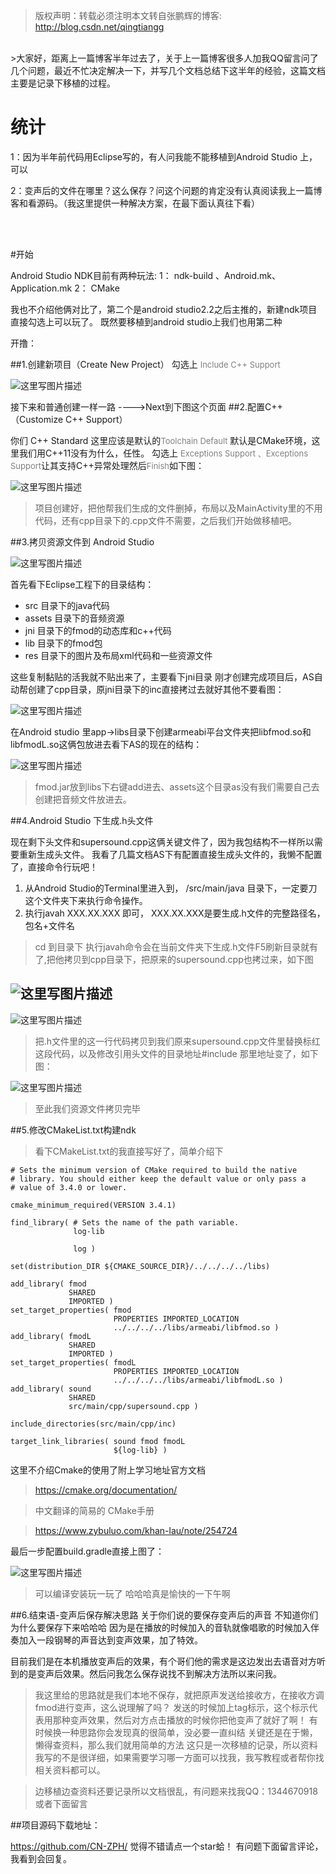 > 版权声明：转载必须注明本文转自张鹏辉的博客: http://blog.csdn.net/qingtiangg
<br>
  >大家好，距离上一篇博客半年过去了，关于上一篇博客很多人加我QQ留言问了几个问题，最近不忙决定解决一下，并写几个文档总结下这半年的经验，这篇文档主要是记录下移植的过程。


# 统计


1：因为半年前代码用Eclipse写的，有人问我能不能移植到Android Studio 上，可以

2：变声后的文件在哪里？这么保存？问这个问题的肯定没有认真阅读我上一篇博客和看源码。（我这里提供一种解决方案，在最下面认真往下看）

<br>
<br>


#开始


Android Studio NDK目前有两种玩法:
1： ndk-build 、Android.mk、 Application.mk 
2： CMake

我也不介绍他俩对比了，第二个是android studio2.2之后主推的，新建ndk项目直接勾选上可以玩了。
既然要移植到android studio上我们也用第二种

开撸：

##1.创建新项目（Create New Project）
  勾选上 <font color=gray size=2>Include C++ Support</font>
  
![这里写图片描述](http://img.blog.csdn.net/20170803150811282?watermark/2/text/aHR0cDovL2Jsb2cuY3Nkbi5uZXQvUWluZ1RpYW5HRw==/font/5a6L5L2T/fontsize/400/fill/I0JBQkFCMA==/dissolve/70/gravity/SouthEast)

接下来和普通创建一样一路 ---->Next到下图这个页面
##2.配置C++（Customize C++ Support）

你们 C++ Standard 这里应该是默认的<font color=gray size=2>Toolchain Default </font>默认是CMake环境，这里我们用C++11没有为什么，任性。
 勾选上 <font color=gray size=2>Exceptions Support 、Exceptions Support</font>让其支持C++异常处理然后<font color=gray size=2>Finish</font>如下图：

![这里写图片描述](http://img.blog.csdn.net/20170803152517457?watermark/2/text/aHR0cDovL2Jsb2cuY3Nkbi5uZXQvUWluZ1RpYW5HRw==/font/5a6L5L2T/fontsize/400/fill/I0JBQkFCMA==/dissolve/70/gravity/SouthEast)

>项目创建好，把他帮我们生成的文件删掉，布局以及MainActivity里的不用代码，还有cpp目录下的.cpp文件不需要，之后我们开始做移植吧。

##3.拷贝资源文件到 Android Studio

![这里写图片描述](http://img.blog.csdn.net/20170803154711051?watermark/2/text/aHR0cDovL2Jsb2cuY3Nkbi5uZXQvUWluZ1RpYW5HRw==/font/5a6L5L2T/fontsize/400/fill/I0JBQkFCMA==/dissolve/70/gravity/SouthEast)

首先看下Eclipse工程下的目录结构：

 - src 目录下的java代码
 - assets 目录下的音频资源
 - jni 目录下的fmod的动态库和c++代码
 - lib 目录下的fmod包
 - res 目录下的图片及布局xml代码和一些资源文件


这些复制黏贴的活我就不贴出来了，主要看下jni目录
刚才创建完成项目后，AS自动帮创建了cpp目录，原jni目录下的inc直接拷过去就好其他不要看图：

![这里写图片描述](http://img.blog.csdn.net/20170803160708862?watermark/2/text/aHR0cDovL2Jsb2cuY3Nkbi5uZXQvUWluZ1RpYW5HRw==/font/5a6L5L2T/fontsize/400/fill/I0JBQkFCMA==/dissolve/70/gravity/SouthEast)

在Android studio 里app->libs目录下创建armeabi平台文件夹把libfmod.so和libfmodL.so这俩包放进去看下AS的现在的结构：

![这里写图片描述](http://img.blog.csdn.net/20170803161129712?watermark/2/text/aHR0cDovL2Jsb2cuY3Nkbi5uZXQvUWluZ1RpYW5HRw==/font/5a6L5L2T/fontsize/400/fill/I0JBQkFCMA==/dissolve/70/gravity/SouthEast)

>fmod.jar放到libs下右键add进去、assets这个目录as没有我们需要自己去创建把音频文件放进去。



##4.Android Studio 下生成.h头文件

现在剩下头文件和supersound.cpp这俩关键文件了，因为我包结构不一样所以需要重新生成头文件。
我看了几篇文档AS下有配置直接生成头文件的，我懒不配置了，直接命令行玩吧！

 1. 从Android Studio的Terminal里进入到， <Project>/src/main/java 目录下，一定要刀这个文件夹下来执行命令操作。
 2. 执行javah XXX.XX.XXX 即可，   XXX.XX.XXX是要生成.h文件的完整路径名，包名+文件名

>cd 到目录下 执行javah命令会在当前文件夹下生成.h文件F5刷新目录就有了,把他拷贝到cpp目录下，把原来的supersound.cpp也拷过来，如下图 

![这里写图片描述](http://img.blog.csdn.net/20170803162848739?watermark/2/text/aHR0cDovL2Jsb2cuY3Nkbi5uZXQvUWluZ1RpYW5HRw==/font/5a6L5L2T/fontsize/400/fill/I0JBQkFCMA==/dissolve/70/gravity/SouthEast)
---
![这里写图片描述](http://img.blog.csdn.net/20170803163014257?watermark/2/text/aHR0cDovL2Jsb2cuY3Nkbi5uZXQvUWluZ1RpYW5HRw==/font/5a6L5L2T/fontsize/400/fill/I0JBQkFCMA==/dissolve/70/gravity/SouthEast)

>把.h文件里的这一行代码拷贝到我们原来supersound.cpp文件里替换标红这段代码，以及修改引用头文件的目录地址#include  那里地址变了，如下图：
>

![这里写图片描述](http://img.blog.csdn.net/20170803163244689?watermark/2/text/aHR0cDovL2Jsb2cuY3Nkbi5uZXQvUWluZ1RpYW5HRw==/font/5a6L5L2T/fontsize/400/fill/I0JBQkFCMA==/dissolve/70/gravity/SouthEast)

>至此我们资源文件拷贝完毕

##5.修改CMakeList.txt构建ndk
>看下CMakeList.txt的我直接写好了，简单介绍下
```
# Sets the minimum version of CMake required to build the native
# library. You should either keep the default value or only pass a
# value of 3.4.0 or lower.

cmake_minimum_required(VERSION 3.4.1)

find_library( # Sets the name of the path variable.
              log-lib

              log )

set(distribution_DIR ${CMAKE_SOURCE_DIR}/../../../../libs)

add_library( fmod
             SHARED
             IMPORTED )
set_target_properties( fmod
                       PROPERTIES IMPORTED_LOCATION
                       ../../../../libs/armeabi/libfmod.so )
add_library( fmodL
             SHARED
             IMPORTED )
set_target_properties( fmodL
                       PROPERTIES IMPORTED_LOCATION
                       ../../../../libs/armeabi/libfmodL.so )
add_library( sound
             SHARED
             src/main/cpp/supersound.cpp )

include_directories(src/main/cpp/inc)

target_link_libraries( sound fmod fmodL
                       ${log-lib} )
```

这里不介绍Cmake的使用了附上学习地址官方文档

>https://cmake.org/documentation/

>中文翻译的简易的 CMake手册

>https://www.zybuluo.com/khan-lau/note/254724
 

最后一步配置build.gradle直接上图了：

![这里写图片描述](http://img.blog.csdn.net/20170803165431429?watermark/2/text/aHR0cDovL2Jsb2cuY3Nkbi5uZXQvUWluZ1RpYW5HRw==/font/5a6L5L2T/fontsize/400/fill/I0JBQkFCMA==/dissolve/70/gravity/SouthEast)

>可以编译安装玩一玩了
>哈哈哈真是愉快的一下午啊

##6.结束语-变声后保存解决思路
关于你们说的要保存变声后的声音
不知道你们为什么要保存下来哈哈哈
因为是在播放的时候加入的音轨就像唱歌的时候加入伴奏加入一段钢琴的声音达到变声效果，加了特效。

目前我们是在本机播放变声后的效果，有个哥们他的需求是这边发出去语音对方听到的是变声后效果。然后问我怎么保存说找不到解决方法所以来问我。

>我这里给的思路就是我们本地不保存，就把原声发送给接收方，在接收方调fmod进行变声，这么说理解了吗？
>发送的时候加上tag标示，这个标示代表用那种变声效果，然后对方点击播放的时候你把他变声了就好了啊！
有时候换一种思路你会发现真的很简单，没必要一直纠结
关键还是在于懒，懒得查资料，那么我们就用简单的方法
>这只是一次移植的记录，所以资料我写的不是很详细，如果需要学习哪一方面可以找我，我写教程或者帮你找相关资料都可以。

>边移植边查资料还要记录所以文档很乱，有问题来找我QQ：1344670918或者下面留言

##项目源码下载地址：

https://github.com/CN-ZPH/
 觉得不错请点一个star蛤！
 有问题下面留言评论，我看到会回复。


